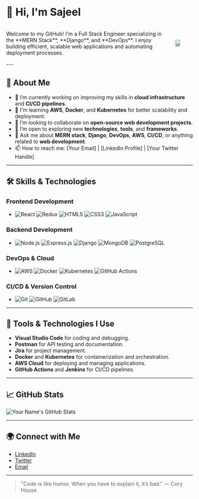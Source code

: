 # 👋 Hi, I'm Sajeel

<div style="display: flex; align-items: center;">
  <p style="margin-right: 20px;">Welcome to my GitHub! I'm a Full Stack Engineer specializing in the **MERN Stack**, **Django**, and **DevOps**. I enjoy building efficient, scalable web applications and automating deployment processes.</p>
  <img src="https://assets-v2.lottiefiles.com/a/bb148200-1161-11ee-918b-575af12c5d51/SmaxpmxSgY.gif" width="30%" height="auto">
</div>
---

## 🚀 About Me

- 🔭 I’m currently working on improving my skills in **cloud infrastructure** and **CI/CD pipelines**.
- 🌱 I'm learning **AWS**, **Docker**, and **Kubernetes** for better scalability and deployment.
- 👯 I’m looking to collaborate on **open-source web development projects**.
- 🤔 I’m open to exploring new **technologies**, **tools**, and **frameworks**.
- 💬 Ask me about **MERN stack**, **Django**, **DevOps**, **AWS**, **CI/CD**, or anything related to **web development**.
- 📫 How to reach me: [Your Email] | [LinkedIn Profile] | [Your Twitter Handle]

---

## 🛠️ Skills & Technologies

### Frontend Development
- ![React](https://img.shields.io/badge/React.js-61DAFB?style=for-the-badge&logo=react&logoColor=black) ![Redux](https://img.shields.io/badge/Redux-764ABC?style=for-the-badge&logo=redux&logoColor=white) ![HTML5](https://img.shields.io/badge/HTML5-E34F26?style=for-the-badge&logo=html5&logoColor=white) ![CSS3](https://img.shields.io/badge/CSS3-1572B6?style=for-the-badge&logo=css3&logoColor=white) ![JavaScript](https://img.shields.io/badge/JavaScript-F7DF1E?style=for-the-badge&logo=javascript&logoColor=black)

### Backend Development
- ![Node.js](https://img.shields.io/badge/Node.js-339933?style=for-the-badge&logo=node.js&logoColor=white) ![Express.js](https://img.shields.io/badge/Express.js-000000?style=for-the-badge&logo=express&logoColor=white) ![Django](https://img.shields.io/badge/Django-092D42?style=for-the-badge&logo=django&logoColor=white) ![MongoDB](https://img.shields.io/badge/MongoDB-47A248?style=for-the-badge&logo=mongodb&logoColor=white) ![PostgreSQL](https://img.shields.io/badge/PostgreSQL-336791?style=for-the-badge&logo=postgresql&logoColor=white)

### DevOps & Cloud
- ![AWS](https://img.shields.io/badge/Amazon_AWS-232F3E?style=for-the-badge&logo=amazon-aws&logoColor=white) ![Docker](https://img.shields.io/badge/Docker-2496ED?style=for-the-badge&logo=docker&logoColor=white) ![Kubernetes](https://img.shields.io/badge/Kubernetes-326CE5?style=for-the-badge&logo=kubernetes&logoColor=white) ![GitHub Actions](https://img.shields.io/badge/GitHub_Actions-2088FF?style=for-the-badge&logo=github-actions&logoColor=white)

### CI/CD & Version Control
- ![Git](https://img.shields.io/badge/Git-F05032?style=for-the-badge&logo=git&logoColor=white) ![GitHub](https://img.shields.io/badge/GitHub-181717?style=for-the-badge&logo=github&logoColor=white) ![GitLab](https://img.shields.io/badge/GitLab-FCA121?style=for-the-badge&logo=gitlab&logoColor=white)

---

## 🔧 Tools & Technologies I Use

- **Visual Studio Code** for coding and debugging.
- **Postman** for API testing and documentation.
- **Jira** for project management.
- **Docker** and **Kubernetes** for containerization and orchestration.
- **AWS Cloud** for deploying and managing applications.
- **GitHub Actions** and **Jenkins** for CI/CD pipelines.

---

## 📈 GitHub Stats

![Your Name's GitHub Stats](https://github-readme-stats.vercel.app/api?username=your-github-username&show_icons=true&hide_title=true&count_private=true&hide=prs&theme=radical)

---

## 🌍 Connect with Me

- [LinkedIn](https://www.linkedin.com/in/sajeel-ahmad-31064a1a0/)
- [Twitter](https://twitter.com/your-twitter-handle)
- [Email](mailto:msajeelahmad2001@gmail.com)

---

> "Code is like humor. When you have to explain it, it’s bad." — Cory House
